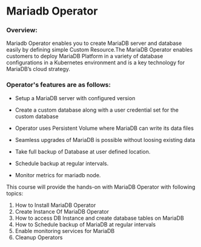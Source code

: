 # Mariadb Operator

### Overview:

Mariadb Operator enables you to create MariaDB server and database easily by defining simple Custom Resource.The MariaDB Operator enables customers to deploy MariaDB Platform in a variety of database configurations in a Kubernetes environment and is a key technology for MariaDB’s cloud strategy.

### Operator's features are as follows:

- Setup a MariaDB server with configured version

- Create a custom database along with a user credential set for the custom database

- Operator uses Persistent Volume where MariaDB can write its data files

- Seamless upgrades of MariaDB is possible without loosing existing data

- Take full backup of Database at user defined location.

- Schedule backup at regular intervals.

- Monitor metrics for mariadb node.




This course will provide the hands-on with MariaDB Operator with following topics:

1. How to Install MariaDB Operator
2. Create Instance Of MariaDB Operator
3. How to access DB Instance and create database tables on MariaDB
4. How to Schedule backup of MariaDB at regular intervals
5. Enable monitoring services for MariaDB
6. Cleanup Operators
  
